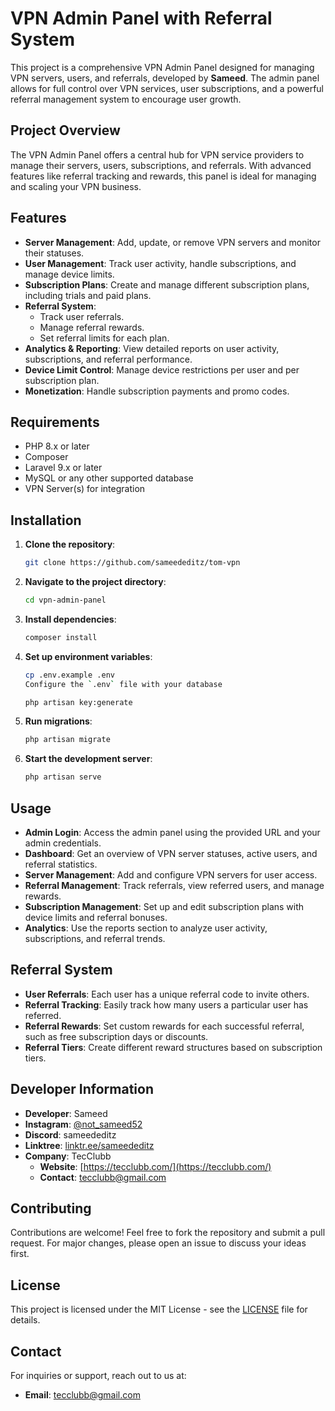 # VPN Admin Panel with Referral System

This project is a comprehensive VPN Admin Panel designed for managing VPN servers, users, and referrals, developed by **Sameed**. The admin panel allows for full control over VPN services, user subscriptions, and a powerful referral management system to encourage user growth.

## Project Overview
The VPN Admin Panel offers a central hub for VPN service providers to manage their servers, users, subscriptions, and referrals. With advanced features like referral tracking and rewards, this panel is ideal for managing and scaling your VPN business.

## Features
- **Server Management**: Add, update, or remove VPN servers and monitor their statuses.
- **User Management**: Track user activity, handle subscriptions, and manage device limits.
- **Subscription Plans**: Create and manage different subscription plans, including trials and paid plans.
- **Referral System**: 
  - Track user referrals.
  - Manage referral rewards.
  - Set referral limits for each plan.
- **Analytics & Reporting**: View detailed reports on user activity, subscriptions, and referral performance.
- **Device Limit Control**: Manage device restrictions per user and per subscription plan.
- **Monetization**: Handle subscription payments and promo codes.

## Requirements

- PHP 8.x or later
- Composer
- Laravel 9.x or later
- MySQL or any other supported database
- VPN Server(s) for integration

## Installation
1. **Clone the repository**:
    ```bash
    git clone https://github.com/sameededitz/tom-vpn
    ```
2. **Navigate to the project directory**:
    ```bash
    cd vpn-admin-panel
    ```
3. **Install dependencies**:
    ```bash
    composer install
    ```
4. **Set up environment variables**:
    ```bash
    cp .env.example .env
    Configure the `.env` file with your database

    php artisan key:generate
    ```
5. **Run migrations**:
    ```bash
    php artisan migrate
    ```
6. **Start the development server**:
    ```bash
    php artisan serve
    ```

## Usage
- **Admin Login**: Access the admin panel using the provided URL and your admin credentials.
- **Dashboard**: Get an overview of VPN server statuses, active users, and referral statistics.
- **Server Management**: Add and configure VPN servers for user access.
- **Referral Management**: Track referrals, view referred users, and manage rewards.
- **Subscription Management**: Set up and edit subscription plans with device limits and referral bonuses.
- **Analytics**: Use the reports section to analyze user activity, subscriptions, and referral trends.

## Referral System
- **User Referrals**: Each user has a unique referral code to invite others.
- **Referral Tracking**: Easily track how many users a particular user has referred.
- **Referral Rewards**: Set custom rewards for each successful referral, such as free subscription days or discounts.
- **Referral Tiers**: Create different reward structures based on subscription tiers.

## Developer Information
- **Developer**: Sameed
- **Instagram**: [@not_sameed52](https://www.instagram.com/not_sameed52/)
- **Discord**: sameededitz
- **Linktree**: [linktr.ee/sameededitz](https://linktr.ee/sameededitz)
- **Company**: TecClubb
  - **Website**: [https://tecclubb.com/](https://tecclubb.com/)
  - **Contact**: tecclubb@gmail.com

## Contributing
Contributions are welcome! Feel free to fork the repository and submit a pull request. For major changes, please open an issue to discuss your ideas first.

## License
This project is licensed under the MIT License - see the [LICENSE](LICENSE) file for details.

## Contact
For inquiries or support, reach out to us at:
- **Email**: tecclubb@gmail.com
